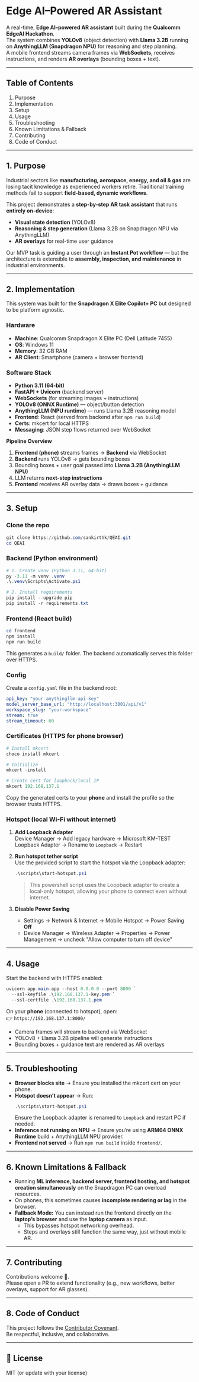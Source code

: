 # Edge AI–Powered AR Assistant

A real-time, **Edge AI–powered AR assistant** built during the **Qualcomm EdgeAI Hackathon**.  
The system combines **YOLOv8** (object detection) with **Llama 3.2B** running on **AnythingLLM (Snapdragon NPU)** for reasoning and step planning.  
A mobile frontend streams camera frames via **WebSockets**, receives instructions, and renders **AR overlays** (bounding boxes + text).

---

## Table of Contents

1. Purpose  
2. Implementation  
3. Setup  
4. Usage  
5. Troubleshooting  
6. Known Limitations & Fallback  
7. Contributing  
8. Code of Conduct  

---

## 1. Purpose

Industrial sectors like **manufacturing, aerospace, energy, and oil & gas** are losing tacit knowledge as experienced workers retire. Traditional training methods fail to support **field-based, dynamic workflows**.

This project demonstrates a **step-by-step AR task assistant** that runs **entirely on-device**:

- **Visual state detection** (YOLOv8)  
- **Reasoning & step generation** (Llama 3.2B on Snapdragon NPU via AnythingLLM)  
- **AR overlays** for real-time user guidance  

Our MVP task is guiding a user through an **Instant Pot workflow** — but the architecture is extensible to **assembly, inspection, and maintenance** in industrial environments.

---

## 2. Implementation

This system was built for the **Snapdragon X Elite Copilot+ PC** but designed to be platform agnostic.  

### Hardware

- **Machine**: Qualcomm Snapdragon X Elite PC (Dell Latitude 7455)  
- **OS**: Windows 11  
- **Memory**: 32 GB RAM  
- **AR Client**: Smartphone (camera + browser frontend)  

### Software Stack

- **Python 3.11 (64-bit)**  
- **FastAPI + Uvicorn** (backend server)  
- **WebSockets** (for streaming images + instructions)  
- **YOLOv8 (ONNX Runtime)** — object/button detection  
- **AnythingLLM (NPU runtime)** — runs Llama 3.2B reasoning model  
- **Frontend**: React (served from backend after `npm run build`)  
- **Certs**: mkcert for local HTTPS  
- **Messaging**: JSON step flows returned over WebSocket  

**Pipeline Overview**  
1. **Frontend (phone)** streams frames → **Backend** via WebSocket  
2. **Backend** runs YOLOv8 → gets bounding boxes  
3. Bounding boxes + user goal passed into **Llama 3.2B (AnythingLLM NPU)**  
4. LLM returns **next-step instructions**  
5. **Frontend** receives AR overlay data → draws boxes + guidance  

---

## 3. Setup

### Clone the repo
```powershell
git clone https://github.com/sankirthk/QEAI.git
cd QEAI
```

### Backend (Python environment)
```powershell
# 1. Create venv (Python 3.11, 64-bit)
py -3.11 -m venv .venv
.\.venv\Scripts\Activate.ps1

# 2. Install requirements
pip install --upgrade pip
pip install -r requirements.txt
```

### Frontend (React build)
```powershell
cd frontend
npm install
npm run build
```
This generates a `build/` folder. The backend automatically serves this folder over HTTPS.

### Config
Create a `config.yaml` file in the backend root:
```yaml
api_key: "your-anythingllm-api-key"
model_server_base_url: "http://localhost:3001/api/v1"
workspace_slug: "your-workspace"
stream: true
stream_timeout: 60
```

### Certificates (HTTPS for phone browser)
```powershell
# Install mkcert
choco install mkcert

# Initialize
mkcert -install

# Create cert for loopback/local IP
mkcert 192.168.137.1
```
Copy the generated certs to your **phone** and install the profile so the browser trusts HTTPS.

### Hotspot (local Wi-Fi without internet)

1. **Add Loopback Adapter**  
   Device Manager → Add legacy hardware → Microsoft KM-TEST Loopback Adapter → Rename to `Loopback` → Restart  

2. **Run hotspot tether script**  
   Use the provided script to start the hotspot via the Loopback adapter:
   ```powershell
   .\scripts\start-hotspot.ps1
   ```

   > This powershell script uses the Loopback adapter to create a local-only hotspot, allowing your phone to connect even without internet.

3. **Disable Power Saving**  
   - Settings → Network & Internet → Mobile Hotspot → Power Saving **Off**  
   - Device Manager → Wireless Adapter → Properties → Power Management → uncheck "Allow computer to turn off device"  

---

## 4. Usage

Start the backend with HTTPS enabled:
```powershell
uvicorn app.main:app --host 0.0.0.0 --port 8000 `
  --ssl-keyfile .\192.168.137.1-key.pem `
  --ssl-certfile .\192.168.137.1.pem
```

On your **phone** (connected to hotspot), open:  
👉 `https://192.168.137.1:8000/`

- Camera frames will stream to backend via WebSocket  
- YOLOv8 + Llama 3.2B pipeline will generate instructions  
- Bounding boxes + guidance text are rendered as AR overlays  

---

## 5. Troubleshooting

- **Browser blocks site** → Ensure you installed the mkcert cert on your phone.  
- **Hotspot doesn’t appear** → Run:
  ```powershell
  .\scripts\start-hotspot.ps1
  ```
  Ensure the Loopback adapter is renamed to `Loopback` and restart PC if needed.  
- **Inference not running on NPU** → Ensure you’re using **ARM64 ONNX Runtime** build + AnythingLLM NPU provider.  
- **Frontend not served** → Run `npm run build` inside `frontend/`.  

---

## 6. Known Limitations & Fallback

- Running **ML inference, backend server, frontend hosting, and hotspot creation simultaneously** on the Snapdragon PC can overload resources.  
- On phones, this sometimes causes **incomplete rendering or lag** in the browser.  
- **Fallback Mode:** You can instead run the frontend directly on the **laptop’s browser** and use the **laptop camera** as input.  
  - This bypasses hotspot networking overhead.  
  - Steps and overlays still function the same way, just without mobile AR.  

---

## 7. Contributing

Contributions welcome 🎉.  
Please open a PR to extend functionality (e.g., new workflows, better overlays, support for AR glasses).

---

## 8. Code of Conduct

This project follows the [Contributor Covenant](https://www.contributor-covenant.org/).  
Be respectful, inclusive, and collaborative.

---

## 📜 License

MIT (or update with your license)

